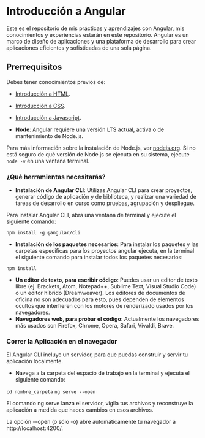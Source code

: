 # Introducción a Angular

Este es el repositorio de mis prácticas y aprendizajes con Angular, mis conocimientos y experiencias estarán en este repositorio.
Angular es un marco de diseño de aplicaciones y una plataforma de desarrollo para crear aplicaciones eficientes y sofisticadas de una sola página.

## Prerrequisitos

Debes tener conocimientos previos de:

- [Introducción a HTML](https://github.com/Sam24Hernandez/html-tutorial).
- [Introducción a CSS](https://github.com/Sam24Hernandez/css-tutorial).
- [Introducción a Javascript](https://github.com/Sam24Hernandez/javascript-tutorial).

- **Node**: Angular requiere una versión LTS actual, activa o de mantenimiento de Node.js.

Para más información sobre la instalación de Node.js, ver [nodejs.org](https://nodejs.org/es/). Si no está seguro de qué versión de Node.js se ejecuta en su sistema, ejecute `node -v` en una ventana terminal.

### ¿Qué herramientas necesitarás?

- **Instalación de Angular CLI**: Utilizas Angular CLI para crear proyectos, generar código de aplicación y de biblioteca, y realizar una variedad de tareas de desarrollo en curso como pruebas, agrupación y despliegue.

Para instalar Angular CLI, abra una ventana de terminal y ejecute el siguiente comando:

`npm install -g @angular/cli`

- **Instalación de los paquetes necesarios**: Para instalar los paquetes y las carpetas especificas para los proyectos angular ejecuta, en la terminal el siguiente comando para instalar todos los paquetes necesarios:

`npm install`

- **Un editor de texto, para escribir código**: Puedes usar un editor de texto libre (ej. Brackets, Atom, Notepad++, Sublime Text, Visual Studio Code) o un editor híbrido (Dreamweaver). Los editores de documentos de oficina no son adecuados para esto, pues dependen de elementos ocultos que interfieren con los motores de renderizado usados por los navegadores.
- **Navegadores web, para probar el código**: Actualmente los navegadores más usados son Firefox, Chrome, Opera, Safari, Vivaldi, Brave.

### Correr la Aplicación en el navegador

El Angular CLI incluye un servidor, para que puedas construir y servir tu aplicación localmente.

- Navega a la carpeta del espacio de trabajo en la terminal y ejecuta el siguiente comando:

`cd nombre_carpeta`
`ng serve --open`

El comando ng serve lanza el servidor, vigila tus archivos y reconstruye la aplicación a medida que haces cambios en esos archivos.

La opción --open (o sólo -o) abre automáticamente tu navegador a http://localhost:4200/.

